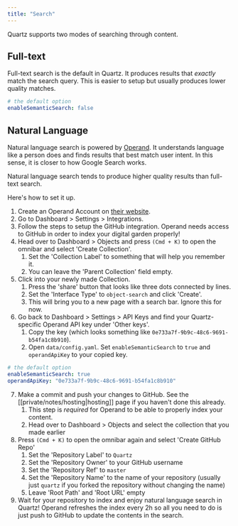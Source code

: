 ```yaml
---
title: "Search"
---
```


Quartz supports two modes of searching through content.

## Full-text
Full-text search is the default in Quartz. It produces results that *exactly* match the search query. This is easier to setup but usually produces lower quality matches.

```yaml {title="data/config.yaml"}
# the default option
enableSemanticSearch: false
```

## Natural Language
Natural language search is powered by [Operand](https://operand.ai/). It understands language like a person does and finds results that best match user intent. In this sense, it is closer to how Google Search works.

Natural language search tends to produce higher quality results than full-text search.

Here's how to set it up.

1. Create an Operand Account on [their website](https://operand.ai/).
2. Go to Dashboard > Settings > Integrations.
3. Follow the steps to setup the GitHub integration. Operand needs access to GitHub in order to index your digital garden properly!
4. Head over to Dashboard > Objects and press `(Cmd + K)` to open the omnibar and select 'Create Collection'.
	1. Set the 'Collection Label' to something that will help you remember it.
	2. You can leave the 'Parent Collection' field empty.
5. Click into your newly made Collection.
	1. Press the 'share' button that looks like three dots connected by lines.
	2. Set the 'Interface Type' to `object-search` and click 'Create'.
	3. This will bring you to a new page with a search bar. Ignore this for now.
6. Go back to Dashboard > Settings > API Keys and find your Quartz-specific Operand API key under 'Other keys'.
	1. Copy the key (which looks something like `0e733a7f-9b9c-48c6-9691-b54fa1c8b910`).
	2. Open `data/config.yaml`. Set `enableSemanticSearch` to `true` and `operandApiKey` to your copied key.

```yaml {title="data/config.yaml"}
# the default option
enableSemanticSearch: true
operandApiKey: "0e733a7f-9b9c-48c6-9691-b54fa1c8b910"
```
7. Make a commit and push your changes to GitHub. See the [[private/notes/hosting|hosting]] page if you haven't done this already.
	1. This step is *required* for Operand to be able to properly index your content. 
	2. Head over to Dashboard > Objects and select the collection that you made earlier
8. Press `(Cmd + K)` to open the omnibar again and select 'Create GitHub Repo'
	1. Set the 'Repository Label' to `Quartz`
	2. Set the 'Repository Owner' to your GitHub username
	3. Set the 'Repository Ref' to `master`
	4. Set the 'Repository Name' to the name of your repository (usually just `quartz` if you forked the repository without changing the name)
	5. Leave 'Root Path' and 'Root URL' empty
9. Wait for your repository to index and enjoy natural language search in Quartz! Operand refreshes the index every 2h so all you need to do is just push to GitHub to update the contents in the search.